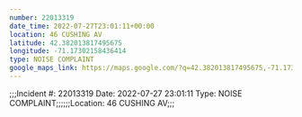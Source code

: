 ```yaml
---
number: 22013319
date_time: 2022-07-27T23:01:11+00:00
location: 46 CUSHING AV
latitude: 42.382013817495675
longitude: -71.17302158436414
type: NOISE COMPLAINT
google_maps_link: https://maps.google.com/?q=42.382013817495675,-71.17302158436414
---
```


;;;Incident #: 22013319  Date: 2022-07-27 23:01:11   Type: NOISE COMPLAINT;;;;;;Location: 46 CUSHING AV;;;
